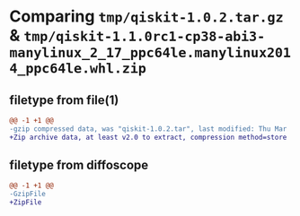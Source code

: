# Comparing `tmp/qiskit-1.0.2.tar.gz` & `tmp/qiskit-1.1.0rc1-cp38-abi3-manylinux_2_17_ppc64le.manylinux2014_ppc64le.whl.zip`

## filetype from file(1)

```diff
@@ -1 +1 @@
-gzip compressed data, was "qiskit-1.0.2.tar", last modified: Thu Mar  7 23:06:07 2024, max compression
+Zip archive data, at least v2.0 to extract, compression method=store
```

## filetype from diffoscope

```diff
@@ -1 +1 @@
-GzipFile
+ZipFile
```


